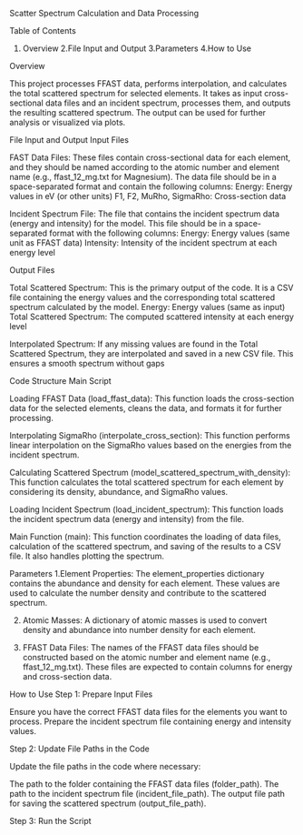 Scatter Spectrum Calculation and Data Processing

Table of Contents

  1. Overview
  2.File Input and Output
  3.Parameters
  4.How to Use

Overview

This project processes FFAST data, performs interpolation, and calculates the total scattered spectrum for selected elements. It takes as input cross-sectional data files and an incident spectrum, processes them, and outputs the resulting scattered spectrum. The output can be used for further analysis or visualized via plots.


File Input and Output
Input Files

FAST Data Files: These files contain cross-sectional data for each element, and they should be named according to the atomic number and element name (e.g., ffast_12_mg.txt for Magnesium). The data file    should be in a space-separated format and contain the following columns:
        Energy: Energy values in eV (or other units)
        F1, F2, MuRho, SigmaRho: Cross-section data

Incident Spectrum File: The file that contains the incident spectrum data (energy and intensity) for the model. This file should be in a space-separated format with the following columns:
        Energy: Energy values (same unit as FFAST data)
        Intensity: Intensity of the incident spectrum at each energy level

Output Files

  Total Scattered Spectrum: This is the primary output of the code. It is a CSV file containing the energy values and the corresponding total scattered spectrum calculated by the model.
        Energy: Energy values (same as input)
        Total Scattered Spectrum: The computed scattered intensity at each energy level

  Interpolated Spectrum: If any missing values are found in the Total Scattered Spectrum, they are interpolated and saved in a new CSV file. This ensures a smooth spectrum without gaps


Code Structure
Main Script

  Loading FFAST Data (load_ffast_data): This function loads the cross-section data for the selected elements, cleans the data, and formats it for further processing.

  Interpolating SigmaRho (interpolate_cross_section): This function performs linear interpolation on the SigmaRho values based on the energies from the incident spectrum.

  Calculating Scattered Spectrum (model_scattered_spectrum_with_density): This function calculates the total scattered spectrum for each element by considering its density, abundance, and SigmaRho values.

  Loading Incident Spectrum (load_incident_spectrum): This function loads the incident spectrum data (energy and intensity) from the file.

  Main Function (main): This function coordinates the loading of data files, calculation of the scattered spectrum, and saving of the results to a CSV file. It also handles plotting the spectrum.


  Parameters
   1.Element Properties:
     The element_properties dictionary contains the abundance and density for each element. These values are used to calculate the number density and contribute to the scattered spectrum.

   2. Atomic Masses:
     A dictionary of atomic masses is used to convert density and abundance into number density for each element.

  3. FFAST Data Files:
     The names of the FFAST data files should be constructed based on the atomic number and element name (e.g., ffast_12_mg.txt). These files are expected to contain columns for energy and cross-section data.


  How to Use
Step 1: Prepare Input Files

  Ensure you have the correct FFAST data files for the elements you want to process.
  Prepare the incident spectrum file containing energy and intensity values.

Step 2: Update File Paths in the Code

Update the file paths in the code where necessary:

  The path to the folder containing the FFAST data files (folder_path).
  The path to the incident spectrum file (incident_file_path).
  The output file path for saving the scattered spectrum (output_file_path).

Step 3: Run the Script


 
